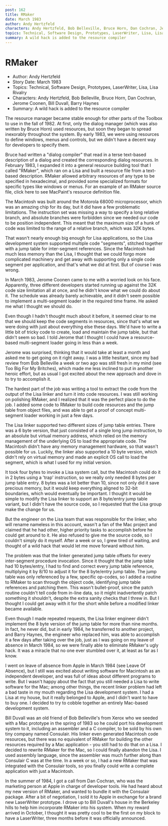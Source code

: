 ```yaml
---
post: 162
title: RMaker
date: March 1983
author: Andy Hertzfeld
characters: Andy Hertzfeld, Bob Belleville, Bruce Horn, Dan Cochran, Jerome Coonen, Bill Duvall, Barry Haynes
topics: Technical, Software Design, Prototypes, LaserWriter, Lisa, Lisa Rivalry
summary: A wild hack is added to the resource compiler
---
```


# RMaker
* Author: Andy Hertzfeld
* Story Date: March 1983
* Topics: Technical, Software Design, Prototypes, LaserWriter, Lisa, Lisa Rivalry
* Characters: Andy Hertzfeld, Bob Belleville, Bruce Horn, Dan Cochran, Jerome Coonen, Bill Duvall, Barry Haynes
* Summary: A wild hack is added to the resource compiler

The resource manager became stable enough for other parts of the Toolbox to use in the fall of 1982.  At first, only the dialog manager (which was also written by Bruce Horn) used resources, but soon they began to spread inexorably throughout the system.  By early 1983, we were using resources to define windows, menus and controls, but we didn't have a decent way for developers to specify them.


Bruce had written a "dialog compiler" that read in a terse text-based description of a dialog and created the corresponding dialog resources. In February 1983, I expanded it into a general resource building tool that I called "RMaker", which ran on a Lisa and built a resource file from a text-based description. RMaker allowed arbitrary resources of any type to be specified in hexadecimal, and provided some specialized formats for specific types like windows or menus.  For an example of an RMaker source file, click here to see MacPaint's resource definition file.

The Macintosh was built around the Motorola 68000 microprocessor, which was an amazing chip for its day, but it did have a few problematic limitations.  The instruction set was missing a way to specify a long relative branch, and absolute branches were forbidden since we needed our code to be position independent.  This meant that the maximum size of a hunk of code was limited to the range of a relative branch, which was 32K bytes.

That wasn't nearly enough big enough for Lisa applications, so the Lisa development system supported multiple code "segments", stitched together with a jump table for inter-segment references.  Since the Macintosh had much less memory than the Lisa, I thought that we could forgo more complicated machinery and get away with supporting only a single code segment per application, and that's what we did at first.  But of course I was wrong.

In March 1983, Jerome Coonen came to me with a worried look on his face.  Apparently, three different developers started running up against the 32K code size limitation all at once, and he didn't know what we could do about it.  The schedule was already barely achievable, and it didn't seem possible to implement a multi-segment loader in the required time frame.  He asked me what I thought we should do.

Even though I hadn't thought much about it before, it seemed clear to me that we should keep the code segments in resources, since that's what we were doing with just about everything else these days.  We'd have to write a little bit of tricky code to create, load and maintain the jump table, but that didn't seem so bad.  I told Jerome that I thought I could have a resource-based multi-segment loader going in less than a week.

Jerome was surprised, thinking that it would take at least a month and asked me to get going on it right away.  I was a little hesitant, since my bad review from Bob Belleville a week or two ago was still fresh in my mind (see Too Big For My Britches), which made me less inclined to put in another heroic effort, but as usual I got excited about the new approach and dove in to try to accomplish it.

The hardest part of the job was writing a tool to extract the code from the output of the Lisa linker and turn it into code resources.  I was still working on polishing RMaker, and I realized that it was the perfect place to do the job.  I added some code to RMaker to build code resources and the jump table from object files, and was able to get a proof of concept multi-segment loader working in just a few days.

The Lisa linker supported two different sizes of jump table entries.  There was a 6 byte version, that just consisted of a single long jump instruction, to an absolute but virtual memory address, which relied on the memory management of the underlying OS to load the appropriate code.  The Macintosh didn't have any memory management hardware, so that wasn't possible for us.   Luckily, the linker also supported a 10 byte version, which didn't rely on virtual memory and made an explicit OS call to load the segment, which is what I used for my initial version.

It took four bytes to invoke a Lisa system call, but the Macintosh could do it in 2 bytes using a 'trap' instruction, so we really only needed 8 bytes per jump table entry.  8 bytes was a lot better than 10, since not only did it save precious memory, but it would keep everything aligned to 32-bit boundaries, which would eventually be important.  I thought it would be simple to modify the Lisa linker to support an 8 byte/entry jump table variant, but I didn't have the source code, so I requested that the Lisa group make the change for us.

But the engineer on the Lisa team that was responsible for the linker, who will rename nameless in this account, wasn't a fan of the Mac project and claimed that he had other, higher priority tasks to accomplish before he could get around to it.  He also refused to give me the source code, so I couldn't simply do it myself.   After a week or so,  I grew tired of waiting, and thought of a wild hack that would let me move forward without him.

The problem was that the linker generated jump table offsets for every inter-segment procedure invocation.   Since it thought that the jump table had 10 bytes/entry, I had to find and correct every jump table reference, multiplying it by 8/10 to adjust it for the 8 byte/entry jump table.  The jump table was only referenced by a few, specific op-codes, so I added a routine to RMaker to scan through the object code, identifying jump table references and patching them.   This wasn't bullet-proof, since the patch routine couldn't tell code from in-line data, so it might inadvertently patch something it shouldn't, despite the extra sanity checks that I threw in.   But I thought I could get away with it for the short while before a modified linker became available.

Even though I made repeated requests, the Lisa linker engineer didn't implement the 8 byte version of the jump table for more than nine months.  In fact, he never did, but in early 1984, he transferred to another project, and Barry Haynes, the engineer who replaced him, was able to accomplish it a few days after taking over the job, just as I was going on my leave of absence in March 1984, so we were finally able to eliminate RMaker's ugly hack.   It was a miracle that no one ever stumbled over it, at least as far as I know.

I went on leave of absence from Apple in March 1984 (see Leave Of Absence), but I still was excited about writing software for Macintosh as an independent developer, and was full of ideas about different programs to write.  But I wasn't happy about the fact that you still needed a Lisa to write software for the Mac;  among other things, the recent linker problem had left a bad taste in my mouth regarding the Lisa development system.  I had a Lisa at my house, but it really belonged to Apple, and I didn't want to have to buy one.   I decided to try to cobble together an entirely Mac-based development system.

Bill Duvall was an old friend of Bob Belleville's from Xerox who we seeded with a Mac prototype in the spring of 1983 so he could port his development system to it, including an assembler and a C compiler, to be sold by his own tiny company named Consulair.   His linker even generated Macintosh code resources, but there was no equivalent of RMaker for building the other resources required by a Mac application - you still had to do that on a Lisa.  I decided to rewrite RMaker for the Mac, so I could finally abandon the Lisa.  I used assembly language, since the assembler was much further along than Consulair C was at the time.  In a week or so, I had a new RMaker that was integrated with the Consulair tools, so you finally could write a complete application with just a Macintosh.

In the summer of 1984, I got a call from Dan Cochran, who was the marketing person at Apple in charge of developer tools.  He had heard about my new version of RMaker, and wanted to bundle it with the Consulair package.   After a bit of negotiation, I sold it to Apple in exchange for a brand new LaserWriter prototype.   I drove up to Bill Duvall's house in the Berkeley hills to help him incorporate RMaker into his system.   When my reward arrived in October, I thought it was pretty cool to be the first on my block to have a LaserWriter,  three months before it was officially announced.

